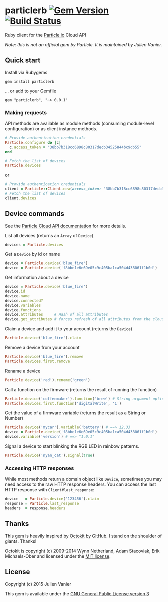 # particlerb [![Gem Version](https://badge.fury.io/rb/particlerb.svg)](http://badge.fury.io/rb/particlerb) [![Build Status](https://travis-ci.org/monkbroc/particlerb.svg)](https://travis-ci.org/monkbroc/particlerb)

Ruby client for the [Particle.io] Cloud API

[Particle.io]: https://www.particle.io

*Note: this is not an official gem by Particle. It is maintained by Julien Vanier.*

## Quick start

Install via Rubygems

    gem install particlerb

... or add to your Gemfile

    gem "particlerb", "~> 0.0.1"


### Making requests

API methods are available as module methods (consuming module-level
configuration) or as client instance methods.

```ruby
# Provide authentication credentials
Particle.configure do |c|
  c.access_token = "38bb7b318cc6898c80317decb34525844bc9db55"
end

# Fetch the list of devices
Particle.devices
```
or

```ruby
# Provide authentication credentials
client = Particle::Client.new(access_token: "38bb7b318cc6898c80317decb34525844bc9db55")
# Fetch the list of devices
client.devices
```

## Device commands

See the [Particle Cloud API documentation][API docs] for more details.

List all devices (returns an `Array` of `Device`)

```ruby
devices = Particle.devices
```

Get a `Device` by id or name

```ruby
device = Particle.device('blue_fire')
device = Particle.device('f8bbe1e6e69e05c9c405ba1ca504d438061f1b0d')
```

Get information about a device

```ruby
device = Particle.device('blue_fire')
device.id
device.name
device.connected?
device.variables
device.functions
device.attributes     # Hash of all attributes
device.get_attributes # forces refresh of all attributes from the cloud
```

Claim a device and add it to your account (returns the `Device`)

```ruby
Particle.device('blue_fire').claim
```

Remove a device from your account

```ruby
Particle.device('blue_fire').remove
Particle.devices.first.remove
```

Rename a device

```ruby
Particle.device('red').rename('green')
```

Call a function on the firmware (returns the result of running the function)

```ruby
Particle.device('coffeemaker').function('brew') # String argument optional
Particle.devices.first.function('digitalWrite', '1')
```

Get the value of a firmware variable (returns the result as a String or Number)

```ruby
Particle.device('mycar').variable('battery') # ==> 12.33
device = Particle.device('f8bbe1e6e69e05c9c405ba1ca504d438061f1b0d')
device.variable('version') # ==> "1.0.1"
```


Signal a device to start blinking the RGB LED in rainbow patterns.

```ruby
Particle.device('nyan_cat').signal(true)
```


[API docs]: http://docs.particle.io/core/api

### Accessing HTTP responses

While most methods return a domain object like `Device`, sometimes you may
need access to the raw HTTP response headers. You can access the last HTTP
response with `Client#last_response`:

```ruby
device   = Particle.device('123456').claim
response = Particle.last_response
headers  = response.headers
```

## Thanks

This gem is heavily inspired by [Octokit][] by GitHub. I stand on the shoulder of giants. Thanks!

Octokit is copyright (c) 2009-2014 Wynn Netherland, Adam Stacoviak, Erik Michaels-Ober and licensed under the [MIT license][Octokit license].

[Octokit]: http://github.com/octokit/octokit.rb
[Octokit license]: https://github.com/octokit/octokit.rb/blob/master/LICENSE.md


## License

Copyright (c) 2015 Julien Vanier

This gem is available under the [GNU General Public License version 3][GPL-v3]

[GPL-v3]: https://github.com/monkbroc/particlerb/blob/master/LICENSE.txt
